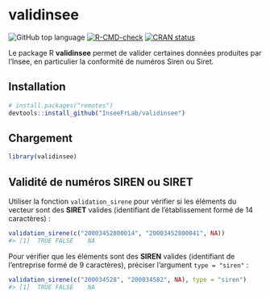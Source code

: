 
<!-- README.md is generated from README.Rmd. Please edit that file -->

# validinsee

<!-- badges: start -->

![GitHub top
language](https://img.shields.io/github/languages/top/InseeFrLab/validinsee)
[![R-CMD-check](https://github.com/InseeFrLab/validinsee/actions/workflows/R-CMD-check.yaml/badge.svg)](https://github.com/InseeFrLab/validinsee/actions/workflows/R-CMD-check.yaml)
[![CRAN
status](https://www.r-pkg.org/badges/version/validinsee)](https://cran.r-project.org/package=validinsee)
<!-- badges: end -->

Le package R **validinsee** permet de valider certaines données
produites par l’Insee, en particulier la conformité de numéros Siren ou
Siret.

## Installation

``` r
# install.packages("remotes")
devtools::install_github("InseeFrLab/validinsee")
```

## Chargement

``` r
library(validinsee)
```

## Validité de numéros SIREN ou SIRET

Utiliser la fonction `validation_sirene` pour vérifier si les éléments
du vecteur sont des **SIRET** valides (identifiant de l’établissement
formé de 14 caractères) :

``` r
validation_sirene(c("20003452800014", "20003452800041", NA))
#> [1]  TRUE FALSE    NA
```

Pour vérifier que les éléments sont des **SIREN** valides (identifiant
de l’entreprise formé de 9 caractères), préciser l’argument
`type = "siren"` :

``` r
validation_sirene(c("200034528", "200034582", NA), type = "siren")
#> [1]  TRUE FALSE    NA
```
